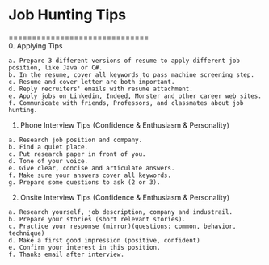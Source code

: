 # Job Hunting Tips
==============================   
0. Applying Tips
```
a. Prepare 3 different versions of resume to apply different job position, like Java or C#.
b. In the resume, cover all keywords to pass machine screening step.
c. Resume and cover letter are both important.
d. Reply recruiters' emails with resume attachment.
e. Apply jobs on Linkedin, Indeed, Monster and other career web sites.
f. Communicate with friends, Professors, and classmates about job hunting.
```
1. Phone Interview Tips (Confidence & Enthusiasm & Personality)
```
a. Research job position and company.
b. Find a quiet place.
c. Put research paper in front of you.
d. Tone of your voice.
e. Give clear, concise and articulate answers.
f. Make sure your answers cover all keywords.
g. Prepare some questions to ask (2 or 3).
```
2. Onsite Interview Tips (Confidence & Enthusiasm & Personality)
```
a. Research yourself, job description, company and industrail.
b. Prepare your stories (short relevant stories).
c. Practice your response (mirror)(questions: common, behavior, technique)
d. Make a first good impression (positive, confident)
e. Confirm your interest in this position.
f. Thanks email after interview.
```
